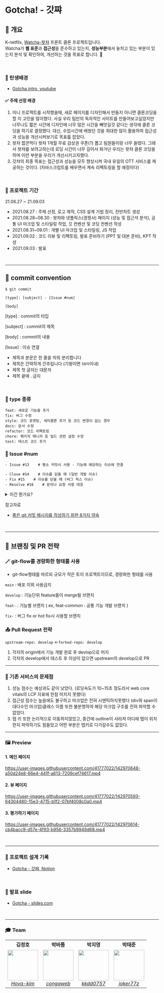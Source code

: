 # Gotcha! - 갓쨔

## 🥇 개요

K-netfilx, [Watcha-왓챠](https://watcha.com/) 프론트 클론 프로젝트입니다.<br>
Watcha가 **웹 표준**과 **접근성**을 준수하고 있는지, **성능부분**에서 놓치고 있는 부분이 있는지 분석 및 확인하여, 개선하는 것을 목표로 합니다. 🎯

<br>

### 🌟 탄생배경

- [Gotcha intro, youtube](https://www.youtube.com/watch?v=ddoiaokwGC4&ab_channel=%EC%BD%94%EB%A6%B0%EC%9D%B4)

#### ✅ 주제 선정 배경

1. 미니 프로젝트를 시작했을때, 새로 페이지를 디자인해서 만들지 아니면 클론코딩을 할 지 고민을 많이했다. 사실 우리 팀만의 독자적인 사이트를 만들어보고싶었지만 너무나도 짧은 시간에 디자인에 너무 많은 시간을 빼앗길것 같다는 생각에 클론 코딩을 하기로 결정했다. 대신, 수업시간에 배웠던 것을 최대한 많이 활용하여 접근성과 성능을 개선시켜보기로 목표를 잡았다.
2. 왓챠 팝콘먹다 왓챠 1개월 무료 감상권 쿠폰(?) 뽑고 팀원들이랑 너무 들떴다. 그래서 왓챠를 보려고하는데 로딩 시간이 너무 길어서 화가난 우리는 왓챠 클론 코딩을 하며 이런 부분을 우리가 개선시키고자했다.
3. 갓챠의 최종 목표는 접근성과 성능을 모두 향상시켜 국내 유일의 OTT 서비스를 제공하는 것이다. (자바스크립트를 배우면서 계속 리펙토링을 할 예정이다)

<br>

### :calendar: 프로젝트 기간

21.08.27 ~ 21.09.03

- 2021.08.27 : 주제 선정, 로고 제작, CSS 설계 기법 정리, 칸반차트 생성
- 2021.08.28~08.30 : 왓챠와 넷플릭스(경쟁사) 페이지 (성능 및 접근석 분석), 공통 UI 마크업 및 스타일링 작업, 깃 컨벤션 및 코딩 컨벤션 작성
- 2021.08.31~09.01 : 개별 UI 마크업 및 스타일링, JS 작업
- 2021.09.02 : 코드 리뷰 및 리펙토링, 발표 준비하기 (PPT 및 대본 준비), KPT 작성
- 2021.09.03 : 발표

<br>

---

## 📘 commit convention

`$ git commit`

```plaintext
[type]: [subject] - [Issue #num]

[body]
```

[type] : commit의 타입

[subject] : commit의 제목

[body] : commit의 내용

[Issue] : 이슈 연결

- 제목과 본문은 한 줄을 띄워 분리합니다
- 제목은 간략하게 간추립니다 (기왕이면 `50자`이내)
- 제목 첫 글자는 대문자
- 제목 끝에 `.`금지

<br>

### 📗 type 종류

```
feat: 새로운 기능을 추가
fix: 버그 수정
style: 코드 포맷팅, 세미콜론 추가 등 코드 변경이 없는 경우
docs: 문서 수정
refactor: 코드 리펙토링
chore: 패키지 매니저 등 빌드 관련 설정 수정
test: 테스트 코드 추가
```

### 📙 Issue #num

```
- Issue #13    # 평소 커밋시 사용 - 기능에 해당하는 이슈에 연결

- Close #14    # 이슈를 닫을 때 (일반 개발 이슈)
- Fix #15    # 이슈를 닫을 때 (버그 픽스 이슈)
- Resolve #16    # 문의나 요청 사항 대응
```

<details markdown="1">
<summary>이건 뭔가요?</summary>

- 해당 구문이 commit에 들어가면 github이 자동으로 인식해 이슈를 종료합니다.

</details>

참고자료

- [좋은 git 커밋 메시지를 작성하기 위한 8가지 약속](https://www.notion.so/hoyakim/Github-2c07494e5cb8492c96bf4b81e855d149#0d61025ceaba408f881b89a7d49e2dcc)

<br>

---

## 📌 브랜칭 및 PR 전략

### 🪄 git-flow를 경량화한 형태를 사용

- git-flow형태를 따르되 규모가 작은 토이 프로젝트이므로, 경량화한 형태를 사용

`main` : 배포 이외 사용금지

`develop` : 기능단위 feature들이 merge될 브랜치

`feat-` : 기능별 브랜치 ( ex, feat-common : 공통 기능 개발 브랜치 )

`fix-` : 버그 fix or hot fix시 사용할 브랜치

### 📤 Pull Request 전략

`upstream-repo: develop` ←`forked-repo: develop`

1. 각자의 origin에서 기능 개발 완료 후 devlop으로 머지
2. 각자의 develop에서 테스트 후 이상이 없으면 upstream의 develop으로 PR

---

### 📍 기존 서비스의 문제점

1. 성능 점수는 예상과도 같이 낮았다. (로딩속도가 10~15초 정도라서 web core vitals의 LCP 지표에 한참 미치지 못했다)
2. 접근성 점수는 높음에도 불구하고 마크업은 전혀 시멘틱하지못했다 (div와 span이 대다수인 마크업)클래스 이름 또한 불분명하여 해당 마크업 구조를 전혀 파악할 수 없었다.
3. 탭 키 또한 논리적으로 이동하지않았고, 중간에 outline이 사라져 어디에 탭이 위치한지 파악하기도 힘들었고 어떤 부분은 탭키로 다가갈수도 없었다.

---

### 🖼 Preview

#### 1. 메인 페이지

https://user-images.githubusercontent.com/41777022/142970648-a50d24e8-66e4-441f-a613-7209cef74617.mp4

#### 2. 뷰 페이지

https://user-images.githubusercontent.com/41777022/142970593-64304480-15e3-4715-b1f2-07bf4008c0a0.mp4

#### 3. 평가하기 페이지

https://user-images.githubusercontent.com/41777022/142970614-cb4bacc9-d57e-4f93-b956-3357b9949d68.mp4

<br>

---

### 📝 프로젝트 설계 기록

- [Gotcha - 갓쨔, Notion](https://hoyakim.notion.site/Gotcha-1b66d2f66632424993a667f55fedcdd9)

<br>

### 🥇 발표 slide

- [Gotcha - slides.com](https://slides.com/hoya/gotcha)

<br>

---

### 🎓 Team

<table>
    <tr align="center">
        <td><B>김정호<B></td>
        <td><B>박바름<B></td>
        <td><B>박지영<B></td>
        <td><B>박태준<B></td>
    </tr>
    <tr align="center">
        <td>
            <img src="https://github.com/hoya-kim.png?size=100" style="width:100px; height:100px;">
            <br>
            <a href="https://github.com/hoya-kim"><I>Hoya-kim</I></a>
        </td>
        <td>
            <img src="https://github.com/congaweb.png?size=100" style="width:100px; height:100px;">
            <br>
            <a href="https://github.com/congaweb"><I>congaweb</I></a>
        </td>
        <td>
            <img src="https://github.com/kkdd0757.png?size=100" style="width:100px; height:100px;">
            <br>
            <a href="https://github.com/kkdd0757"><I>kkdd0757</I></a>
        </td>
        <td>
            <img src="https://github.com/joker77z.png?size=100" style="width:100px; height:100px;">
            <br>
            <a href="https://github.com/joker77z"><I>joker77z</I></a>
        </td>
    </tr>
</table>
